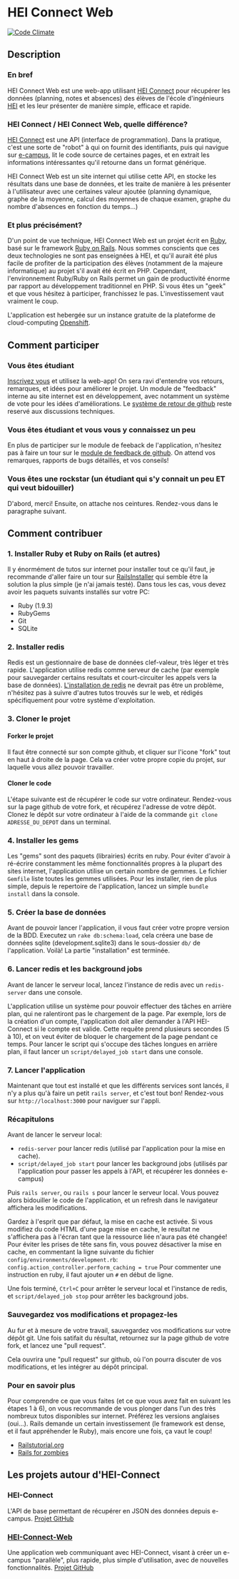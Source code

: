 HEI Connect Web
=========

[![Code Climate](https://codeclimate.com/github/ldavin/hei-connect-web.png)](https://codeclimate.com/github/ldavin/hei-connect-web)

## Description
### En bref
HEI Connect Web est une web-app utilisant [HEI Connect](https://github.com/ldavin/hei-connect) pour récupérer les données (planning, notes et absences) des élèves de l'école d'ingénieurs [HEI](http://www.hei.fr) et les leur présenter de manière simple, efficace et rapide.

### HEI Connect / HEI Connect Web, quelle différence?
[HEI Connect](https://github.com/ldavin/hei-connect) est une API (interface de programmation). Dans la pratique, c'est une sorte de "robot" à qui on fournit des identifiants, puis qui navigue sur [e-campus](http://e-campus.hei.fr/), lit le code source de certaines pages, et en extrait les informations intéressantes qu'il retourne dans un format générique.

HEI Connect Web est un site internet qui utilise cette API, en stocke les résultats dans une base de données, et les traite de manière à les présenter à l'utilisateur avec une certaines valeur ajoutée (planning dynamique, graphe de la moyenne, calcul des moyennes de chaque examen, graphe du nombre d'absences en fonction du temps...)

### Et plus précisément?
D'un point de vue technique, HEI Connect Web est un projet écrit en [Ruby](http://www.ruby-lang.org/), basé sur le framework [Ruby on Rails](http://rubyonrails.org/).
Nous sommes conscients que ces deux technologies ne sont pas enseignées à HEI, et qu'il aurait été plus facile de profiter de la participation des élèves (notamment de la majeure informatique) au projet s'il avait été écrit en PHP. Cependant, l'environnement Ruby/Ruby on Rails permet un gain de productivité énorme par rapport au développement traditionnel en PHP. Si vous êtes un "geek" et que vous hésitez à participer, franchissez le pas. L'investissement vaut vraiment le coup.

L'application est hebergée sur un instance gratuite de la plateforme de cloud-computing [Openshift](https://www.openshift.com/).

## Comment participer
### Vous êtes étudiant
[Inscrivez vous](http://www.hei-connect.eu/) et utilisez la web-app!
On sera ravi d'entendre vos retours, remarques, et idées pour améliorer le projet.
Un module de "feedback" interne au site internet est en développement, avec notamment un système de vote pour les idées d'améliorations.
Le [système de retour de github](https://github.com/ldavin/hei-connect-web/issues?state=open) reste reservé aux discussions techniques.

### Vous êtes étudiant et vous vous y connaissez un peu
En plus de participer sur le module de feeback de l'application, n'hesitez pas à faire un tour sur le [module de feedback de github](https://github.com/ldavin/hei-connect-web/issues?state=open). On attend vos remarques, rapports de bugs détaillés, et vos conseils!

### Vous êtes une rockstar (un étudiant qui s'y connait un peu ET qui veut bidouiller)
D'abord, merci! Ensuite, on attache nos ceintures. Rendez-vous dans le paragraphe suivant.

## Comment contribuer

### 1. Installer Ruby et Ruby on Rails (et autres)
Il y énormément de tutos sur internet pour installer tout ce qu'il faut, je recommande d'aller faire un tour sur [RailsInstaller](http://railsinstaller.org/) qui semble être la solution la plus simple (je n'ai jamais testé).
Dans tous les cas, vous devez avoir les paquets suivants installés sur votre PC:

- Ruby (1.9.3)
- RubyGems
- Git
- SQLite

### 2. Installer redis
Redis est un gestionnaire de base de données clef-valeur, très léger et très rapide.
L'application utilise redis comme serveur de cache (par exemple pour sauvegarder certains resultats et court-circuiter les appels vers la base de données).
[L'installation de redis](http://redis.io/download) ne devrait pas être un problème, n'hésitez pas à suivre d'autres tutos trouvés sur le web, et rédigés spécifiquement pour votre système d'exploitation.

### 3. Cloner le projet
#### Forker le projet
Il faut être connecté sur son compte github, et cliquer sur l'icone "fork" tout en haut à droite de la page. Cela va créer votre propre copie du projet, sur laquelle vous allez pouvoir travailler.
#### Cloner le code
L'étape suivante est de récupérer le code sur votre ordinateur. Rendez-vous sur la page github de votre fork, et récupérez l'adresse de votre dépôt.
Clonez le dépôt sur votre ordinateur à l'aide de la commande `git clone ADRESSE_DU_DEPOT` dans un terminal.

### 4. Installer les gems
Les "gems" sont des paquets (librairies) écrits en ruby. Pour éviter d'avoir à ré-écrire constamment les même fonctionnalités propres à la plupart des sites internet, l'application utilise un certain nombre de gemmes. Le fichier `Gemfile` liste toutes les gemmes utilisées.
Pour les installer, rien de plus simple, depuis le repertoire de l'application, lancez un simple `bundle install` dans la console.

### 5. Créer la base de données
Avant de pouvoir lancer l'application, il vous faut créer votre propre version de la BDD. Executez un `rake db:schema:load`, cela créera une base de données sqlite (development.sqlite3) dans le sous-dossier `db/` de l'application.
Voilà! La partie "installation" est terminée.

### 6. Lancer redis et les background jobs
Avant de lancer le serveur local, lancez l'instance de redis avec un `redis-server` dans une console.

L'application utilise un système pour pouvoir effectuer des tâches en arrière plan, qui ne ralentiront pas le chargement de la page.
Par exemple, lors de la création d'un compte, l'application doit aller demander à l'API HEI-Connect si le compte est valide. Cette requête prend plusieurs secondes (5 à 10), et on veut éviter de bloquer le chargement de la page pendant ce temps.
Pour lancer le script qui s'occupe des tâches longues en arrière plan, il faut lancer un `script/delayed_job start` dans une console.

### 7. Lancer l'application
Maintenant que tout est installé et que les différents services sont lancés, il n'y a plus qu'à faire un petit `rails server`, et c'est tout bon!
Rendez-vous sur `http://localhost:3000` pour naviguer sur l'appli.

### Récapitulons
Avant de lancer le serveur local:

* `redis-server` pour lancer redis (utilisé par l'application pour la mise en cache).
* `script/delayed_job start` pour lancer les background jobs (utilisés par l'application pour passer les appels à l'API, et récupérer les données e-campus)

Puis `rails server`, ou `rails s` pour lancer le serveur local.
Vous pouvez alors bidouiller le code de l'application, et un refresh dans le navigateur affichera les modifications.

Gardez à l'esprit que par défaut, la mise en cache est activée. Si vous modifiez du code HTML d'une page mise en cache, le resultat ne s'affichera pas à l'écran tant que la ressource liée n'aura pas été changée!
Pour éviter les prises de tête sans fin, vous pouvez désactiver la mise en cache, en commentant la ligne suivante du fichier `config/environments/development.rb`:
`config.action_controller.perform_caching = true`
Pour commenter une instruction en ruby, il faut ajouter un `#` en début de ligne.

Une fois terminé, `Ctrl+C` pour arrêter le serveur local et l'instance de redis, et `script/delayed_job stop` pour arrêter les background jobs.

### Sauvegardez vos modifications et propagez-les
Au fur et à mesure de votre travail, sauvegardez vos modifications sur votre dépôt git. Une fois satifait du résultat, retournez sur la page github de votre fork, et lancez une "pull request".

Cela ouvrira une "pull request" sur github, où l'on pourra discuter de vos modifications, et les intégrer au dépôt principal.

### Pour en savoir plus
Pour comprendre ce que vous faites (et ce que vous avez fait en suivant les étapes 1 à 6), on vous recommande de vous plonger dans l'un des très nombreux tutos disponibles sur internet. Préférez les versions anglaises (oui...). Rails demande un certain investissement (le framework est dense, et il faut appréhender le Ruby), mais encore une fois, ça vaut le coup!

* [Railstutorial.org](http://ruby.railstutorial.org/)
* [Rails for zombies](http://railsforzombies.org/)

## Les projets autour d'HEI-Connect
### HEI-Connect
L'API de base permettant de récupérer en JSON des données depuis e-campus.
[Projet GitHub](https://github.com/ldavin/hei-connect)

### [HEI-Connect-Web](http://www.hei-connect.eu)
Une application web communiquant avec HEI-Connect, visant à créer un e-campus "parallèle", plus rapide, plus simple d'utilisation, avec de nouvelles fonctionnalités.
[Projet GitHub](https://github.com/ldavin/hei-connect-web)
